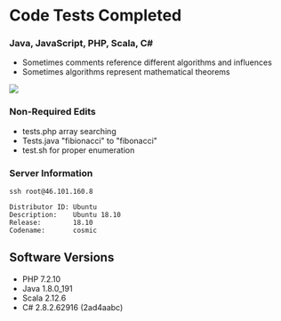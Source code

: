 
# Code Tests Completed

### Java, JavaScript, PHP, Scala, C#
- Sometimes comments reference different algorithms and influences
- Sometimes algorithms represent mathematical theorems

![](https://www196.lunapic.com/do-not-link-here-use-hosting-instead/154681841432604291?8531638058)



### Non-Required Edits
- tests.php array searching
- Tests.java "fibionacci" to "fibonacci"
- test.sh for proper enumeration

### Server Information

```ssh root@46.101.160.8```

```
Distributor ID: Ubuntu
Description:    Ubuntu 18.10
Release:        18.10
Codename:       cosmic
```

## Software Versions

- PHP 7.2.10
- Java 1.8.0_191
- Scala 2.12.6
- C# 2.8.2.62916 (2ad4aabc)


